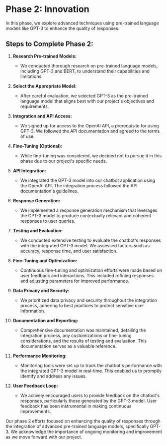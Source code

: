 # Phase 2: Innovation

In this phase, we explore advanced techniques using pre-trained language models like GPT-3 to enhance the quality of responses.

## Steps to Complete Phase 2:

1. **Research Pre-trained Models:**
   - We conducted thorough research on pre-trained language models, including GPT-3 and BERT, to understand their capabilities and limitations.

2. **Select the Appropriate Model:**
   - After careful evaluation, we selected GPT-3 as the pre-trained language model that aligns best with our project's objectives and requirements.

3. **Integration and API Access:**
   - We signed up for access to the OpenAI API, a prerequisite for using GPT-3. We followed the API documentation and agreed to the terms of use.

4. **Fine-Tuning (Optional):**
   - While fine-tuning was considered, we decided not to pursue it in this phase due to our project's specific needs.

5. **API Integration:**
   - We integrated the GPT-3 model into our chatbot application using the OpenAI API. The integration process followed the API documentation's guidelines.

6. **Response Generation:**
   - We implemented a response generation mechanism that leverages the GPT-3 model to produce contextually relevant and coherent responses to user queries.

7. **Testing and Evaluation:**
   - We conducted extensive testing to evaluate the chatbot's responses with the integrated GPT-3 model. We assessed factors such as accuracy, response time, and user satisfaction.

8. **Fine-Tuning and Optimization:**
   - Continuous fine-tuning and optimization efforts were made based on user feedback and interactions. This included refining responses and adjusting parameters for improved performance.

9. **Data Privacy and Security:**
   - We prioritized data privacy and security throughout the integration process, adhering to best practices to protect sensitive user information.

10. **Documentation and Reporting:**
    - Comprehensive documentation was maintained, detailing the integration process, any customizations or fine-tuning considerations, and the results of testing and evaluation. This documentation serves as a valuable reference.

11. **Performance Monitoring:**
    - Monitoring tools were set up to track the chatbot's performance with the integrated GPT-3 model in real-time. This enabled us to promptly identify and address any issues.

12. **User Feedback Loop:**
    - We actively encouraged users to provide feedback on the chatbot's responses, particularly those generated by the GPT-3 model. User feedback has been instrumental in making continuous improvements.

Our phase 2 efforts focused on enhancing the quality of responses through the integration of advanced pre-trained language models, specifically GPT-3. We acknowledge the importance of ongoing monitoring and improvement as we move forward with our project.
